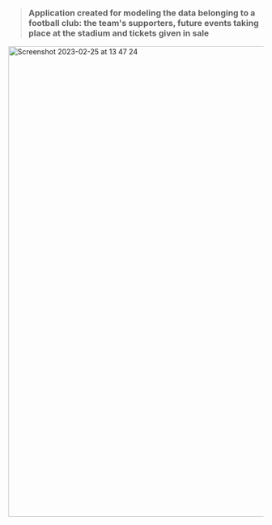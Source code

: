 > ### Application created for modeling the data belonging to a football club: the team's supporters, future events taking place at the stadium and tickets given in sale
<img width="929" alt="Screenshot 2023-02-25 at 13 47 24" src="https://user-images.githubusercontent.com/97184692/221355176-940ae76d-ae8e-4f6a-8507-23e90c82d4e8.png">
